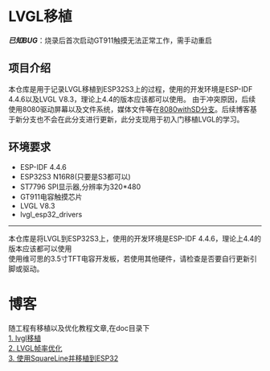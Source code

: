 # LVGL移植
***已知BUG***：烧录后首次启动GT911触摸无法正常工作，需手动重启  
## 项目介绍
本仓库是用于记录LVGL移植到ESP32S3上的过程，使用的开发环境是ESP-IDF 4.4.6以及LVGL V8.3，理论上4.4的版本应该都可以使用。
由于冲突原因，后续使用8080驱动屏幕以及文件系统，媒体文件等在[8080withSD分支](https://github.com/herexiong/ESP32S3-LVGL-Port-IDF/tree/8080withSD)。后续博客基于新分支也不会在此分支进行更新，此分支现用于初入门移植LVGL的学习。
## 环境要求
+ ESP-IDF 4.4.6  
+ ESP32S3 N16R8(只要是S3都可以)
+ ST7796 SPI显示器,分辨率为320*480
+ GT911电容触摸芯片
+ LVGL V8.3
+ lvgl_esp32_drivers  
---  
本仓库是将LVGL到ESP32S3上，使用的开发环境是ESP-IDF 4.4.6，理论上4.4的版本应该都可以使用  
使用维可思的3.5寸TFT电容开发板，若使用其他硬件，请检查是否要自行更新引脚或驱动。  

# 博客
随工程有移植以及优化教程文章,在doc目录下  
[1. lvgl移植](./doc/lvgl移植/lvgl.md)  
[2. LVGL帧率优化](./doc/lvgl帧率优化/lvgl帧率优化.md)  
[3. 使用SquareLine并移植到ESP32](./doc/使用Squareline并移植到ESP32/使用Squareline并移植到ESP32.md)  
